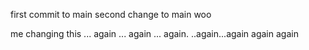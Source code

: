 first commit to main
second change to main
woo

me changing this ... again ... again ... again. ..again...again
again
again
